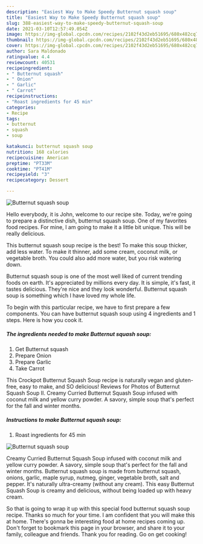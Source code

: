 ```yaml
---
description: "Easiest Way to Make Speedy Butternut squash soup"
title: "Easiest Way to Make Speedy Butternut squash soup"
slug: 388-easiest-way-to-make-speedy-butternut-squash-soup
date: 2021-03-10T12:57:49.054Z
image: https://img-global.cpcdn.com/recipes/2102f43d2eb51695/680x482cq70/butternut-squash-soup-recipe-main-photo.jpg
thumbnail: https://img-global.cpcdn.com/recipes/2102f43d2eb51695/680x482cq70/butternut-squash-soup-recipe-main-photo.jpg
cover: https://img-global.cpcdn.com/recipes/2102f43d2eb51695/680x482cq70/butternut-squash-soup-recipe-main-photo.jpg
author: Sara Maldonado
ratingvalue: 4.4
reviewcount: 40531
recipeingredient:
- " Butternut squash"
- " Onion"
- " Garlic"
- " Carrot"
recipeinstructions:
- "Roast ingredients for 45 min"
categories:
- Recipe
tags:
- butternut
- squash
- soup

katakunci: butternut squash soup 
nutrition: 168 calories
recipecuisine: American
preptime: "PT33M"
cooktime: "PT41M"
recipeyield: "3"
recipecategory: Dessert

---
```



![Butternut squash soup](https://img-global.cpcdn.com/recipes/2102f43d2eb51695/680x482cq70/butternut-squash-soup-recipe-main-photo.jpg)

Hello everybody, it is John, welcome to our recipe site. Today, we're going to prepare a distinctive dish, butternut squash soup. One of my favorites food recipes. For mine, I am going to make it a little bit unique. This will be really delicious.

This butternut squash soup recipe is the best! To make this soup thicker, add less water. To make it thinner, add some cream, coconut milk, or vegetable broth. You could also add more water, but you risk watering down.

Butternut squash soup is one of the most well liked of current trending foods on earth. It's appreciated by millions every day. It is simple, it's fast, it tastes delicious. They're nice and they look wonderful. Butternut squash soup is something which I have loved my whole life.


To begin with this particular recipe, we have to first prepare a few components. You can have butternut squash soup using 4 ingredients and 1 steps. Here is how you cook it.

<!--inarticleads1-->

##### The ingredients needed to make Butternut squash soup:

1. Get  Butternut squash
1. Prepare  Onion
1. Prepare  Garlic
1. Take  Carrot


This Crockpot Butternut Squash Soup recipe is naturally vegan and gluten-free, easy to make, and SO delicious! Reviews for Photos of Butternut Squash Soup II. Creamy Curried Butternut Squash Soup infused with coconut milk and yellow curry powder. A savory, simple soup that&#39;s perfect for the fall and winter months. 

<!--inarticleads2-->

##### Instructions to make Butternut squash soup:

1. Roast ingredients for 45 min
<img src="https://img-global.cpcdn.com/steps/87132b8b003d9e5d/160x128cq70/butternut-squash-soup-recipe-step-1-photo.jpg" alt="Butternut squash soup">

Creamy Curried Butternut Squash Soup infused with coconut milk and yellow curry powder. A savory, simple soup that&#39;s perfect for the fall and winter months. Butternut squash soup is made from butternut squash, onions, garlic, maple syrup, nutmeg, ginger, vegetable broth, salt and pepper. It&#39;s naturally ultra-creamy (without any cream). This easy Butternut Squash Soup is creamy and delicious, without being loaded up with heavy cream. 

So that is going to wrap it up with this special food butternut squash soup recipe. Thanks so much for your time. I am confident that you will make this at home. There's gonna be interesting food at home recipes coming up. Don't forget to bookmark this page in your browser, and share it to your family, colleague and friends. Thank you for reading. Go on get cooking!
